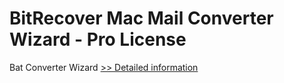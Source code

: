 # BitRecover Mac Mail Converter Wizard - Pro License
Bat Converter Wizard
[>> Detailed information](https://secure.shareit.com/shareit/product.html?productid=300953491&affiliateid=200057808)